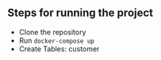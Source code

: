 ## Steps for running the project
- Clone the repository
- Run ```docker-compose up```
- Create Tables: customer